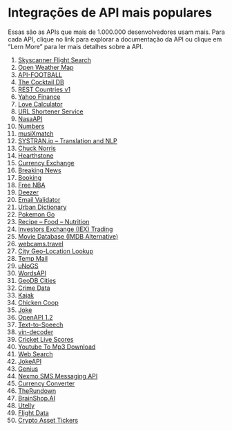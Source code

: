 # Integrações de API mais populares

Essas são as APIs que mais de 1.000.000 desenvolvedores usam mais. Para cada API, clique no link para explorar a documentação da API ou clique em “Lern More” para ler mais detalhes sobre a API.

<ol>
        <li><a target="_blank" href="https://rapidapi.com/skyscanner/api/skyscanner-flight-search">Skyscanner Flight
                Search</a></li>
        <li><a target="_blank" href="https://rapidapi.com/community/api/open-weather-map">Open Weather Map</a></li>
        <li><a target="_blank" href="https://rapidapi.com/api-sports/api/api-football">API-FOOTBALL</a></li>
        <li><a target="_blank" href="https://rapidapi.com/thecocktaildb/api/the-cocktail-db">The Cocktail DB</a></li>
        <li><a target="_blank" href="https://rapidapi.com/apilayernet/api/rest-countries-v1">REST Countries v1</a></li>
        <li><a target="_blank" href="https://rapidapi.com/apidojo/api/yahoo-finance1">Yahoo Finance</a></li>
        <li><a target="_blank" href="https://rapidapi.com/ajith/api/love-calculator">Love Calculator</a></li>
        <li><a target="_blank" href="https://rapidapi.com/BigLobster/api/url-shortener-service">URL Shortener
                Service</a></li>
        <li><a target="_blank" href="https://rapidapi.com/search/space">NasaAPI</a></li>
        <li><a target="_blank" href="https://rapidapi.com/divad12/api/numbers-1">Numbers</a></li>
        <li><a target="_blank" href="https://rapidapi.com/blog/top-free-music-data-apis/">musiXmatch</a></li>
        <li><a target="_blank" href="https://rapidapi.com/systran/api/systran-io-translation-and-nlp">SYSTRAN.io –
                Translation and
                NLP</a></li>
        <li><a target="_blank" href="https://rapidapi.com/matchilling/api/chuck-norris">Chuck Norris</a></li>
        <li><a target="_blank" href="https://rapidapi.com/omgvamp/api/hearthstone">Hearthstone</a></li>
        <li><a target="_blank" href="https://rapidapi.com/fyhao/api/currency-exchange">Currency Exchange</a></li>
        <li><a target="_blank" href="https://rapidapi.com/MyAllies/api/breaking-news">Breaking News</a></li>
        <li><a target="_blank" href="https://rapidapi.com/apidojo/api/hotels4">Booking</a></li>
        <li><a target="_blank" href="https://rapidapi.com/theapiguy/api/free-nba">Free NBA</a></li>
        <li><a target="_blank" href="https://rapidapi.com/deezerdevs/api/deezer-1">Deezer</a></li>
        <li><a target="_blank" href="https://rapidapi.com/pozzad/api/email-validator-1">Email Validator</a></li>
        <li><a target="_blank" href="https://rapidapi.com/community/api/urban-dictionary">Urban Dictionary</a></li>
        <li><a target="_blank" href="https://rapidapi.com/brianiswu/api/pokemon-go1">Pokemon Go</a></li>
        <li><a target="_blank" href="https://rapidapi.com/spoonacular/api/recipe-food-nutrition">Recipe – Food –
                Nutrition</a></li>
        <li><a target="_blank" href="https://rapidapi.com/eec19846/api/investors-exchange-iex-trading">Investors
                Exchange (IEX)
                Trading</a></li>
        <li><a target="_blank" href="https://rapidapi.com/rapidapi/api/movie-database-imdb-alternative">Movie Database
                (IMDB
                Alternative)</a></li>
        <li><a target="_blank" href="https://rapidapi.com/webcams.travel/api/webcams-travel">webcams.travel</a></li>
        <li><a target="_blank" href="https://rapidapi.com/dev132/api/city-geo-location-lookup">City Geo-Location
                Lookup</a></li>
        <li><a target="_blank" href="https://rapidapi.com/Privatix/api/temp-mail">Temp Mail</a>
        </li>
        <li><a target="_blank" href="https://rapidapi.com/unogs/api/unogs">uNoGS</a></li>
        <li><a target="_blank" href="https://rapidapi.com/dpventures/api/wordsapi">WordsAPI</a>
        </li>
        <li><a target="_blank" href="https://rapidapi.com/wirefreethought/api/geodb-cities">GeoDB Cities</a></li>
        <li><a target="_blank" href="https://rapidapi.com/jgentes/api/crime-data">Crime Data</a>
        </li>
        <li><a target="_blank" href="https://rapidapi.com/apidojo/api/hotels4">Kajak</a></li>
        <li><a target="_blank" href="https://rapidapi.com/collection/metacritic-api-alternatives">Chicken Coop</a></li>
        <li><a target="_blank" href="https://rapidapi.com/LemmoTresto/api/joke3">Joke</a></li>
        <li><a target="_blank" href="https://rapidapi.com/transloc/api/openapi-1-2">OpenAPI 1.2</a></li>
        <li><a target="_blank" href="https://rapidapi.com/voicerss/api/text-to-speech-1">Text-to-Speech</a></li>
        <li><a target="_blank" href="https://rapidapi.com/vinfreecheck/api/vin-decoder-1">vin-decoder</a></li>
        <li><a target="_blank" href="https://rapidapi.com/dev132/api/cricket-live-scores">Cricket Live Scores</a></li>
        <li><a target="_blank" href="https://rapidapi.com/CoolGuruji/api/youtube-to-mp3-download">Youtube To Mp3
                Download</a></li>
        <li><a target="_blank" href="https://rapidapi.com/contextualwebsearch/api/web-search">Web Search</a></li>
        <li><a target="_blank" href="https://rapidapi.com/Sv443/api/jokeapi">JokeAPI</a></li>
        <li><a target="_blank" href="https://rapidapi.com/brianiswu/api/genius">Genius</a></li>
        <li><a target="_blank" href="https://rapidapi.com/nexmo/api/nexmo-sms-messaging">Nexmo SMS Messaging API</a>
        </li>
        <li><a target="_blank" href="https://rapidapi.com/natkapral/api/currency-converter5">Currency Converter</a></li>
        <li><a target="_blank" href="https://rapidapi.com/therundown/api/therundown">TheRundown</a></li>
        <li><a target="_blank" href="https://rapidapi.com/Acobot/api/brainshop-ai">BrainShop.AI</a></li>
        <li><a target="_blank" href="https://rapidapi.com/utelly/api/utelly">Utelly</a></li>
        <li><a target="_blank" href="https://rapidapi.com/Travelpayouts/api/flight-data">Flight Data</a></li>
        <li><a target="_blank" href="https://rapidapi.com/BraveNewCoin/api/bravenewcoin">Crypto Asset Tickers</a></li>
</ol>
